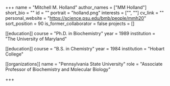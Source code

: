 +++
name = "Mitchell M. Holland"
author_names = ["MM Holland"]
short_bio = ""
id = ""
portrait = "holland.png"
interests = ["", ""]
cv_link = ""
personal_website = "https://science.psu.edu/bmb/people/mmh20"
sort_position = 90
is_former_collaborator = false
projects = []

[[education]]
  course = "Ph.D. in Biochemistry"
  year = 1989
  institution = "The University of Maryland"

[[education]]
  course = "B.S. in Chemistry"
  year = 1984
  institution = "Hobart College"

[[organizations]]
  name = "Pennsylvania State University"
  role = "Associate Professor of Biochemistry and Molecular Biology"

+++

